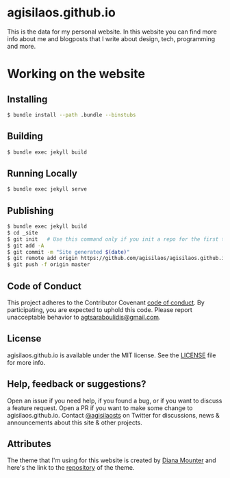 # agisilaos.github.io

This is the data for my personal website. In this website you can find more info about me and blogposts that I write about design, tech, programming and more.

# Working on the website

## Installing

```sh
$ bundle install --path .bundle --binstubs
```

## Building

```sh
$ bundle exec jekyll build
```

## Running Locally

```sh
$ bundle exec jekyll serve
```

## Publishing

```sh
$ bundle exec jekyll build
$ cd _site
$ git init   # Use this command only if you init a repo for the first time
$ git add -A
$ git commit -m "Site generated $(date)"
$ git remote add origin https://github.com/agisilaos/agisilaos.github.io.git
$ git push -f origin master
```

## Code of Conduct

This project adheres to the Contributor Covenant [code of conduct](https://github.com/agisilaos/agisilaos.github.io/blob/source/CODE_OF_CONDUCT.md). By participating, you are expected to uphold this code. Please report unacceptable behavior to agtsaraboulidis@gmail.com.

## License

agisilaos.github.io is available under the MIT license. See the [LICENSE](https://github.com/agisilaos/agisilaos.github.io/blob/source/LICENSE) file for more info.

## Help, feedback or suggestions?

Open an issue if you need help, if you found a bug, or if you want to discuss a feature request. Open a PR if you want to make some change to agisilaos.github.io. Contact [@agisilaosts](https://twitter.com/agisilaosts) on Twitter for discussions, news & announcements about this site & other projects.

## Attributes

The theme that I'm using for this website is created by [Diana Mounter](https://github.com/broccolini) and here's the link to the [repository](https://github.com/broccolini/athena) of the theme.
